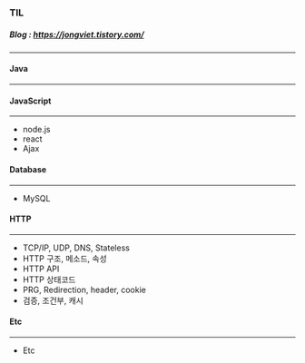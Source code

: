 ### TIL
##### Blog : https://jongviet.tistory.com/
***

#### Java
***

#### JavaScript
***
* node.js
* react
* Ajax


#### Database
***
* MySQL


#### HTTP
***
* TCP/IP, UDP, DNS, Stateless
* HTTP 구조, 메소드, 속성
* HTTP API
* HTTP 상태코드
* PRG, Redirection, header, cookie
* 검증, 조건부, 캐시

#### Etc
***
* Etc
